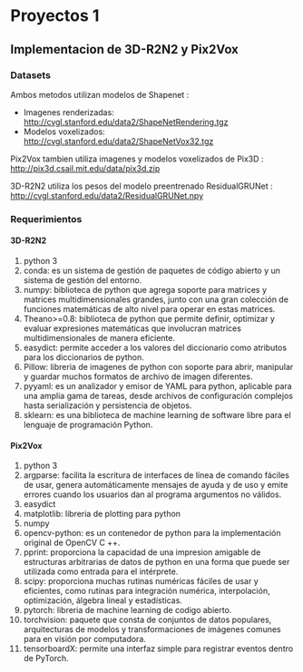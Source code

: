 # Proyectos 1

## Implementacion de 3D-R2N2 y Pix2Vox

### Datasets

Ambos metodos utilizan modelos de Shapenet : 

* Imagenes renderizadas: http://cvgl.stanford.edu/data2/ShapeNetRendering.tgz
* Modelos voxelizados: http://cvgl.stanford.edu/data2/ShapeNetVox32.tgz

Pix2Vox tambien utiliza imagenes y modelos voxelizados de Pix3D : http://pix3d.csail.mit.edu/data/pix3d.zip

3D-R2N2 utiliza los pesos del modelo preentrenado ResidualGRUNet : http://cvgl.stanford.edu/data2/ResidualGRUNet.npy

### Requerimientos

#### 3D-R2N2

1. python 3
2. conda: es un sistema de gestión de paquetes de código abierto y un sistema de gestión del entorno.
3. numpy: biblioteca de python que agrega soporte para matrices y matrices multidimensionales grandes, junto con una gran colección de funciones matemáticas de alto nivel para operar en estas matrices.
4. Theano>=0.8: biblioteca de python que permite definir, optimizar y evaluar expresiones matemáticas que involucran matrices multidimensionales de manera eficiente.
5. easydict: permite acceder a los valores del diccionario como atributos para los diccionarios de python.
6. Pillow: libreria de imagenes de python con soporte para abrir, manipular y guardar muchos formatos de archivo de imagen diferentes.
7. pyyaml: es un analizador y emisor de YAML para python, aplicable para una amplia gama de tareas, desde archivos de configuración complejos hasta serialización y persistencia de objetos.
8. sklearn: es una biblioteca de machine learning de software libre para el lenguaje de programación Python. 

#### Pix2Vox

1. python 3
2. argparse: facilita la escritura de interfaces de línea de comando fáciles de usar, genera automáticamente mensajes de ayuda y de uso y emite errores cuando los usuarios dan al programa argumentos no válidos.
3. easydict
4. matplotlib: libreria de plotting para python
5. numpy
6. opencv-python: es un contenedor de python para la implementación original de OpenCV C ++.
7. pprint: proporciona la capacidad de una impresion amigable de estructuras arbitrarias de datos de python en una forma que puede ser utilizada como entrada para el intérprete.
8. scipy: proporciona muchas rutinas numéricas fáciles de usar y eficientes, como rutinas para integración numérica, interpolación, optimización, álgebra lineal y estadísticas.
9. pytorch: libreria de machine learning de codigo abierto.
9. torchvision: paquete que consta de conjuntos de datos populares, arquitecturas de modelos y transformaciones de imágenes comunes para en visión por computadora.
10. tensorboardX: permite una interfaz simple para registrar eventos dentro de PyTorch.